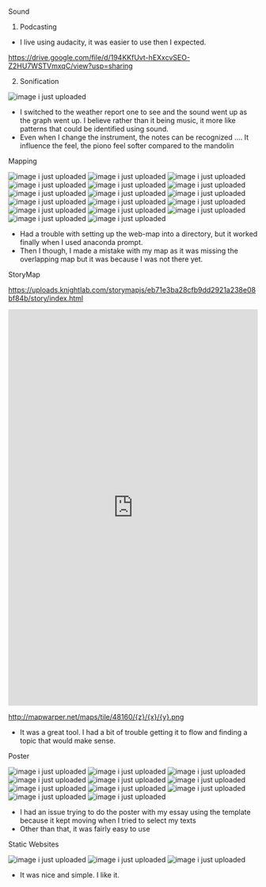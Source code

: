 Sound 

1. Podcasting

- I live using audacity, it was easier to use then I expected.

https://drive.google.com/file/d/194KKfUvt-hEXxcvSEO-Z2HU7WSTVmxqC/view?usp=sharing

2. Sonification 

![image i just uploaded](sonifi1.JPG)

-	I switched to the weather report one to see and the sound went up as the graph went up. I believe rather than it being music, it more like patterns that could be identified using sound. 
-	Even when I change the instrument, the notes can be recognized …. It influence the feel, the piono feel softer compared to the mandolin 

Mapping 

![image i just uploaded](mapping2.JPG)
![image i just uploaded](mapping3.JPG)
![image i just uploaded](mapping4.JPG)
![image i just uploaded](mapping5.JPG)
![image i just uploaded](mapping6.JPG)
![image i just uploaded](mapping7.JPG)
![image i just uploaded](mapping8.JPG)
![image i just uploaded](mapping9.JPG)
![image i just uploaded](mapping10.JPG)
![image i just uploaded](mapping11.JPG)
![image i just uploaded](mapping12.JPG)
![image i just uploaded](mapping13.JPG)
![image i just uploaded](mapping14.JPG)
![image i just uploaded](mapping15.JPG)
![image i just uploaded](mapping16.JPG)
![image i just uploaded](mapping17.JPG)
![image i just uploaded](mapping18.JPG)

-	Had a trouble with setting up the web-map into a directory, but it worked finally when I used anaconda prompt.
-	Then I though, I made a mistake with my map as it was missing the overlapping map but it was because I was not there yet.  

StoryMap

https://uploads.knightlab.com/storymapjs/eb71e3ba28cfb9dd2921a238e08bf84b/story/index.html

<iframe src="https://uploads.knightlab.com/storymapjs/eb71e3ba28cfb9dd2921a238e08bf84b/story/index.html" frameborder="0" width="100%" height="800"></iframe>

http://mapwarper.net/maps/tile/48160/{z}/{x}/{y}.png

- It was a great tool. I had a bit of trouble getting it to flow and finding a topic that would make sense. 

Poster 

![image i just uploaded](ink1.JPG)
![image i just uploaded](inkscape.png)
![image i just uploaded](posters.JPG)
![image i just uploaded](poster1.JPG)
![image i just uploaded](poster2.JPG)
![image i just uploaded](poster3.JPG)
![image i just uploaded](poster4.JPG)
![image i just uploaded](poster5.JPG)
![image i just uploaded](poster=Nenqayni.png)
![image i just uploaded](poster=Nenqayni1.png)
![image i just uploaded](poster-red.svg)

- I had an issue trying to do the poster with my essay using the template because it kept moving when I tried to select my texts
- Other than that, it was fairly easy to use 

Static Websites

![image i just uploaded](staticweb2.JPG)
![image i just uploaded](staticweb22.JPG)
![image i just uploaded](staticwebsite3.JPG)

- It was nice and simple. I like it. 
